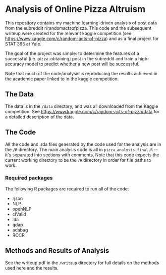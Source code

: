 # Analysis of Online Pizza Altruism

This repository contains my machine learning-driven analysis of post data from the subreddit r/randomactsofpizza. This code and the subsequent writeup were created for the relevant kaggle competition (see https://www.kaggle.com/c/random-acts-of-pizza) and as a final project for STAT 365 at Yale. 

The goal of the project was simple: to determine the features of a successful (i.e. pizza-obtaining) post in the subreddit and train a high-accuracy model to predict whether a new post will be successful.

Note that much of the code/analysis is reproducing the results achieved in the academic paper linked to in the kaggle competition. 


## The Data

The data is in the `/data` directory, and was all downloaded from the Kaggle competition. See https://www.kaggle.com/c/random-acts-of-pizza/data for a detailed description of the data.


## The Code

All the code and .rda files generated by the code used for the analysis are in the `/R` directory. The main analysis code is all in `pizza_analysis_final.R` -- it's separated into sections with comments. Note that this code expects the current working directory to be the `/R` directory in order for file paths to work.

### Required packages

The following R packages are required to run all of the code:
 - rjson
 - NLP
 - openNLP
 - clValid
 - lda
 - qdap
 - adabag
 - ROCR


## Methods and Results of Analysis

See the writeup pdf in the `/writeup` directory for full details on the methods used here and the results.